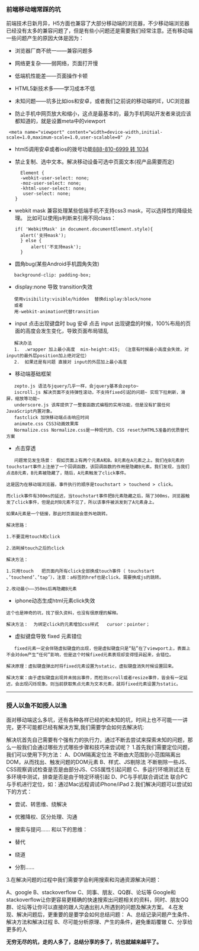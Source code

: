 ### 	前端移动端常踩的坑
前端技术日新月异，H5方面也兼容了大部分移动端的浏览器，不少移动端浏览器已经没有太多的兼容问题了，但是有些小问题还是需要我们经常注意。还有移动端一些问题产生的原因大体是因为：
+  浏览器厂商不统一——兼容问题多

+  网络更复杂——弱网络，页面打开慢

+  低端机性能差——页面操作卡顿

+  HTML5新技术多——学习成本不低

+  未知问题——坑多比如ios和安卓，或者我们之前说的移动端的IE，UC浏览器


* 防止手机中网页放大和缩小，这点是最基本的，最为手机网站开发者来说应该都知道的，就是设置meta中的viewport
 ```
  <meta name="viewport" content="width=device-width,initial-scale=1.0,maximum-scale=1.0,user-scalable=0" />
 ```
* html5调用安卓或者ios的拨号功能<a href="tel:888999,1034">888-810-6999 转 1034</a>

* 禁止复制、选中文本。解决移动设备可选中页面文本(视产品需要而定)

  ```
  	Element {
    -webkit-user-select: none;
    -moz-user-select: none;
    -khtml-user-select: none;
     user-select: none;
  }
  ```
* webkit mask 兼容处理某些低端手机不支持css3 mask，可以选择性的降级处理。
  比如可以使用js判断来引用不同class：

  ```
  if( 'WebkitMask' in document.documentElement.style){
  	alert('支持mask');
  	} else {
  		alert('不支持mask');
  	}
  ```

* 圆角bug(某些Android手机圆角失效)

 ```
	background-clip: padding-box;
 ```
* display:none 导致 transition失效  

 ```
 	使用visibility:visible/hidden  替换display:block/none
    或者
    用-webkit-animation代替transition
 ```
* input 点击出现键盘时 bug
  安卓 点击 input 出现键盘的时候，100%布局的页面的高度会发生变化，导致页面布局错乱

 ```
 	解决办法  
 	1.  .wrapper 加上最小高度  min-height:415; （注意有时候最小高度会失效，对input的最外层position加上绝对定位）
    2.  如果还是有问题 直接对 input的外层加上最小高度
 ```
* 移动端基础框架
 ```
	zepto.js 语法与jquery几乎一样，会jquery基本会zepto~
	iscroll.js 解决页面不支持弹性滚动，不支持fixed引起的问题~ 实现下拉刷新，滑屏，缩放等功能~
	underscore.js 该库提供了一整套函数式编程的实用功能，但是没有扩展任何JavaScript内置对象。
	fastclick 加快移动端点击响应时间
	animate.css CSS3动画效果库
	Normalize.css Normalize.css是一种现代的、CSS reset为HTML5准备的优质替代方案
 ```
* ​点击穿透
 ```
 	问题常见发生场景： 假如页面上有两个元素A和B。B元素在A元素之上。我们在B元素的touchstart事件上注册了一个回调函数，该回调函数的作用是隐藏B元素。我们发现，当我们点击B元素，B元素被隐藏了，随后，A元素触发了click事件。

这是因为在移动端浏览器，事件执行的顺序是touchstart > touchend > click。

而click事件有300ms的延迟，当touchstart事件把B元素隐藏之后，隔了300ms，浏览器触发了click事件，但是此时B元素不见了，所以该事件被派发到了A元素身上。

如果A元素是一个链接，那此时页面就会意外地跳转。

解决思路：

1.不要混用touch和click

2.消耗掉touch之后的click

解决方法：

1.只用touch   把页面内所有click全部换成touch事件（ touchstart 、’touchend’、’tap’），注意：a标签的href也是click，需要换成js的跳转。

2.改动最小——350ms后再隐藏B元素
 ```

* iphone动态生成html元素click失效
 ```
 这个也是神奇的坑，找了很久资料，也没有很原理的解释。

 解决方法：  为绑定click的元素增加css样式   cursor：pointer；
 ```
* 虚拟键盘导致 fixed 元素错位 
 ```
	fixed元素一定会伴随虚拟键盘的出现，但是虚拟键盘只是“贴”在了viewport上，表面上不会对dom产生“任何”影响，但是这个时候fixed元素表现却变得怪异起来，会错位。

解决原理：虚拟键盘弹出时将fixed元素设置为static，虚拟键盘消失时候设置回来。

解决方案：由于虚拟键盘出现并未抛出事件，而检测scroll或者resize事件，皆会有一定延迟，会出现闪烁现象。则当前获取焦点元素为文本元素，就将fixed元素设置为static。
 ```
________________

### 授人以鱼不如授人以渔

面对移动端这么多坑，还有各种各样已经的和未知的坑，时间上也不可能一一讲完，更不可能都已经有解决方案,我们需要学会如何去解决坑:

解决坑首先自己需要有个强有力的执行力，通过不断去尝试来探索未知的问题，那么一般我们会通过哪些方式哪些步骤和技巧来尝试呢？
1.首先我们需要定位问题，我们可以使用下列方法：
A、DOM隔离定位法
不断由大范围到小范围隔离出DOM，从而找出、触发问题的DOM元素
B、样式、JS剔除法
不断剔除一些JS、CSS观察调试检查是否是由部分JS、CSS属性引起问题
C、多运行环境测试法
在多环境中测试，排查是否是由于特定环境引起
D、PC与手机联合调试法
联合PC与手机进行定位，如：通过Mac远程调试iPhone/iPad
2.我们解决问题可以尝试如下的方式：
* 尝试、转思维、绕解决

* 优雅降权、区分处理、沟通

* 搜索与提问......
  和以下的思维：

* 替代

* 绕道

* 分割......


3.在解决问题的过程中我们需要学会利用搜索和沟通资源解决问题：

A、google
B、stackoverflow
C、同事、朋友、QQ群、论坛等
Google和stackoverflow让你更容易更精确的快速搜索出问题相关的资料，同时、朋友QQ群、论坛等让你可以直接的跟人沟通出别人所遇到的问题及解决方案。
4.在发现、解决问题后，更重要的是要学会如何总结问题：
A、总结记录问题产生条件、解决方法和解决过程
B、尽可能分析原理、产生的条件，避免重蹈覆辙
C、分享给更多的人

**无穷无尽的坑，走的人多了，总结分享的多了，坑也就越来越平了。**


